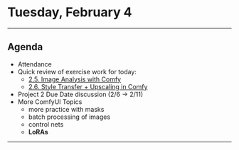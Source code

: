 # Tuesday, February 4

---

## Agenda

* Attendance
* Quick review of exercise work for today:
	* [2.5. Image Analysis with Comfy](https://github.com/golanlevin/gen-ai/blob/main/assignments/assignment_2.md#25-image-analysis-with-comfy)
	* [2.6. Style Transfer + Upscaling in Comfy](https://github.com/golanlevin/gen-ai/blob/main/assignments/assignment_2.md#26-style-transfer--upscaling-in-comfy) 
* Project 2 Due Date discussion (2/6 → 2/11)
* More ComfyUI Topics
   * more practice with masks
   * batch processing of images
   * control nets
   * **LoRAs**

---

